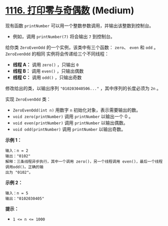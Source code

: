 # [1116. 打印零与奇偶数][link] (Medium)

[link]: https://leetcode.cn/problems/print-zero-even-odd/

现有函数 `printNumber` 可以用一个整数参数调用，并输出该整数到控制台。

- 例如，调用 `printNumber(7)` 将会输出 `7` 到控制台。

给你类 `ZeroEvenOdd` 的一个实例，该类中有三个函数： `zero`、 `even` 和 `odd` 。 `ZeroEvenOdd` 的相同
实例将会传递给三个不同线程：

- **线程 A：** 调用 `zero()` ，只输出 `0`
- **线程 B：** 调用 `even()` ，只输出偶数
- **线程 C：** 调用 `odd()` ，只输出奇数

修改给出的类，以输出序列 `"010203040506..."` ，其中序列的长度必须为 `2n` 。

实现 `ZeroEvenOdd` 类：

- `ZeroEvenOdd(int n)` 用数字 `n` 初始化对象，表示需要输出的数。
- `void zero(printNumber)` 调用 `printNumber` 以输出一个 0 。
- `void even(printNumber)` 调用 `printNumber` 以输出偶数。
- `void odd(printNumber)` 调用 `printNumber` 以输出奇数。

**示例 1：**

```
输入：n = 2
输出："0102"
解释：三条线程异步执行，其中一个调用 zero()，另一个线程调用 even()，最后一个线程调用odd()。正确的输
出为 "0102"。
```

**示例 2：**

```
输入：n = 5
输出："0102030405"
```

**提示：**

- `1 <= n <= 1000`

